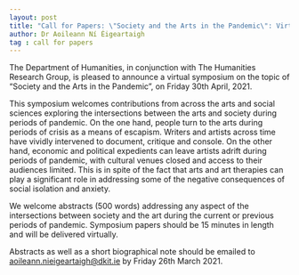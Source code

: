 ```yaml
---
layout: post
title: "Call for Papers: \"Society and the Arts in the Pandemic\": Virtual Symposium"
author: Dr Aoileann Ní Éigeartaigh
tag : call for papers
---
```


The Department of Humanities, in conjunction with The Humanities Research Group, is pleased to announce a virtual symposium on the topic of “Society and the Arts in the Pandemic”, on Friday 30th April, 2021. 

This symposium welcomes contributions from across the arts and social sciences exploring the intersections between the arts and society during periods of pandemic. On the one hand, people turn to the arts during periods of crisis as a means of escapism. Writers and artists across time have vividly intervened to document, critique and console. On the other hand, economic and political expedients can leave artists adrift during periods of pandemic, with cultural venues closed and access to their audiences limited. This is in spite of the fact that arts and art therapies can play a significant role in addressing some of the negative consequences of social isolation and anxiety. 

We welcome abstracts (500 words) addressing any aspect of the intersections between society and the art during the current or previous periods of pandemic. Symposium papers should be 15 minutes in length and will be delivered virtually. 

Abstracts as well as a short biographical note should be emailed to aoileann.nieigeartaigh@dkit.ie by Friday 26th March 2021.

